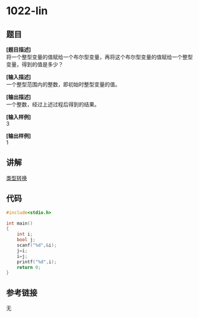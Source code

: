 # 1022-lin
## 题目  
**[题目描述]**  
将一个整型变量的值赋给一个布尔型变量，再将这个布尔型变量的值赋给一个整型变量，得到的值是多少？  

**[输入描述]**   
一个整型范围内的整数，即初始时整型变量的值。  

**[输出描述]**  
一个整数，经过上述过程后得到的结果。  

**[输入样例]**  
3  

**[输出样例]**  
1  

## 讲解  
[类型转换](C2.1基本内置类型&&C4.11类型转换)  

## 代码  

```cpp
#include<stdio.h>

int main()
{
	int i;
	bool j;
	scanf("%d",&i);
	j=i;
	i=j;
	printf("%d",i);
	return 0;
}
```

## 参考链接  
无  
